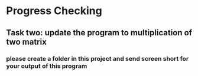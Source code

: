 # Progress Checking 
## Task two: update the program to multiplication of two matrix
### please create a folder in this project and send screen short for your output of this program
